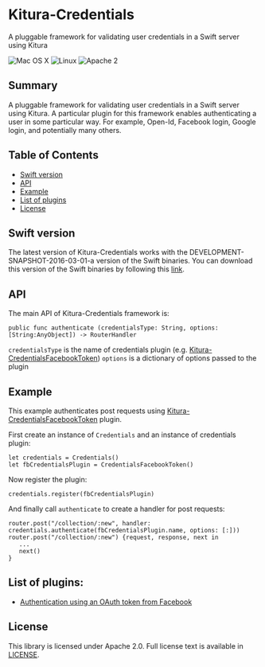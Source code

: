# Kitura-Credentials
A pluggable framework for validating user credentials in a Swift server using Kitura

![Mac OS X](https://img.shields.io/badge/os-Mac%20OS%20X-green.svg?style=flat)
![Linux](https://img.shields.io/badge/os-linux-green.svg?style=flat)
![Apache 2](https://img.shields.io/badge/license-Apache2-blue.svg?style=flat)

## Summary
A pluggable framework for validating user credentials in a Swift server using Kitura. A particular plugin for this framework enables authenticating a user in some particular way. For example, Open-Id, Facebook login, Google login, and potentially many others.   


## Table of Contents
* [Swift version](#swift-version)
* [API](#api)
* [Example](#example)
* [List of plugins](#list-of-plugins)
* [License](#license)

## Swift version
The latest version of Kitura-Credentials works with the DEVELOPMENT-SNAPSHOT-2016-03-01-a version of the Swift binaries. You can download this version of the Swift binaries by following this [link](https://swift.org/download/).

## API

The main API of Kitura-Credentials framework is:

```
public func authenticate (credentialsType: String, options: [String:AnyObject]) -> RouterHandler
```

`credentialsType` is the name of credentials plugin (e.g. [Kitura-CredentialsFacebookToken](https://github.com/IBM-Swift/Kitura-CredentialsFacebookToken))
`options` is a dictionary of options passed to the plugin


## Example

This example authenticates post requests using [Kitura-CredentialsFacebookToken](https://github.com/IBM-Swift/Kitura-CredentialsFacebookToken) plugin.

First create an instance of `Credentials` and an instance of credentials plugin:

```
let credentials = Credentials()
let fbCredentialsPlugin = CredentialsFacebookToken()
```
Now register the plugin:
```
credentials.register(fbCredentialsPlugin)
```

And finally call `authenticate` to create a handler for post requests:

```
router.post("/collection/:new", handler: credentials.authenticate(fbCredentialsPlugin.name, options: [:]))
router.post("/collection/:new") {request, response, next in
   ...
   next()
}
```

## List of plugins:
* [Authentication using an OAuth token from Facebook](https://github.com/IBM-Swift/Kitura-CredentialsFacebookToken)

## License
This library is licensed under Apache 2.0. Full license text is available in [LICENSE](LICENSE.txt).
